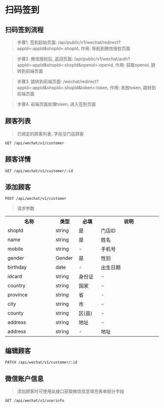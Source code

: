 # 扫码签到

## 扫码签到流程

>步骤1. 签到起始页面: /api/public/v1/wechat/redirect?appId=:appId&shopId=:shopId, 作用: 导航到微信授权页面

>步骤2. 微信授权后, 返回页面: /api/public/v1/wechat/auth?appId=:appId&shopId=:shopId&openid=:openid, 作用: 获取openid, 跳转到前端页面

>步骤3. 跳转到前端页面: /wechat/redirect?appId=:appId&shopId=:shopId&token=:token, 作用: 发放token, 跳转到前端页面

>步骤4. 前端页面处理token, 进入签到页面

## 顾客列表
>已绑定的顾客列表, 字段见门店顾客

```
GET /api/wechat/v1/customer
```

## 顾客详情

```
GET /api/wechat/v1/customer/:id
```

## 添加顾客

```
POST /api/wechat/v1/customer
```

>请求参数
<table>
    <tr>
        <th style="width:150px;">名称</th>
        <th style="width:60px;">类型</th>
        <th style="width:60px;">必填</th>
        <th style="width:200px;">说明</th>
    </tr>
    <tr>
        <td>shopId</td>
        <td>string</td>
        <td>是</td>
        <td>门店ID</td>
    </tr>
    <tr>
        <td>name</td>
        <td>string</td>
        <td>是</td>
        <td>姓名</td>
    </tr>
    <tr>
        <td>mobile</td>
        <td>string</td>
        <td>-</td>
        <td>手机号</td>
    </tr>
    <tr>
        <td>gender</td>
        <td>Gender</td>
        <td>是</td>
        <td>性别</td>
    </tr>
    <tr>
        <td>birthday</td>
        <td>date</td>
        <td>-</td>
        <td>出生日期</td>
    </tr>
    <tr>
        <td>idcard</td>
        <td>string</td>
        <td>身份证</td>
        <td>-</td>
    </tr>
    <tr>
        <td>country</td>
        <td>string</td>
        <td>国家</td>
        <td>-</td>
    </tr>
    <tr>
        <td>province</td>
        <td>string</td>
        <td>省</td>
        <td>-</td>
    </tr>
    <tr>
        <td>city</td>
        <td>string</td>
        <td>市</td>
        <td>-</td>
    </tr>
    <tr>
        <td>county</td>
        <td>string</td>
        <td>区(县)</td>
        <td>-</td>
    </tr>
    <tr>
        <td>address</td>
        <td>string</td>
        <td>地址</td>
        <td>-</td>
    </tr>
    <tr>
        <td>address</td>
        <td>string</td>
        <td>-</td>
        <td>地址</td>
    </tr>
</table>

## 编辑顾客

```
PATCH /api/wechat/v1/customer/:id
```

## 微信账户信息

>添加顾客时可使用此接口获取微信信息填充表单部分字段

```
GET /api/wechat/v1/userinfo
```